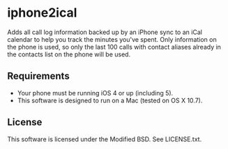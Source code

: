 iphone2ical
===========

Adds all call log information backed up by an iPhone sync to an iCal calendar
to help you track the minutes you've spent.  Only information on the phone is
used, so only the last 100 calls with contact aliases already in the contacts
list on the phone will be used.

Requirements
------------

* Your phone must be running iOS 4 or up (including 5).
* This software is designed to run on a Mac (tested on OS X 10.7).

License
-------

This software is licensed under the Modified BSD.  See LICENSE.txt.
